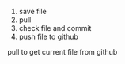 1. save file
2. pull
3. check file and commit
4. push file to github

pull to get current file from github

